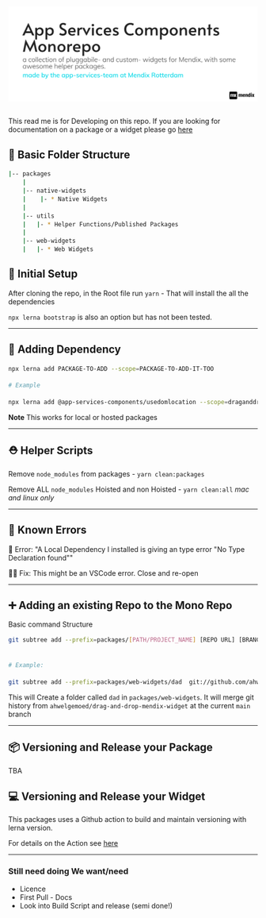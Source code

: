 <img  align="center" alt="headerIMG" src="./assets/ASCM-Logov2.png" target="_blank" />
<br/>
<br/>

This read me is for Developing on this repo. If you are looking for documentation on a package or a widget please go [here](https://mendixlabs.github.io/app-services-components/)

## 📂 Basic Folder Structure

```bash
|-- packages
    |
    |-- native-widgets
    |    |- * Native Widgets
    |
    |-- utils
    |   |- * Helper Functions/Published Packages
    |
    |-- web-widgets
    |   |- * Web Widgets
```

## 💅 Initial Setup

After cloning the repo, in the Root file run `yarn` - That will install the all the dependencies

`npx lerna bootstrap` is also an option but has not been tested.

---

## 🧒 Adding Dependency

```bash
npx lerna add PACKAGE-TO-ADD --scope=PACKAGE-TO-ADD-IT-TOO

# Example

npx lerna add @app-services-components/usedomlocation --scope=draganddropwidget
```

**Note** This works for local or hosted packages

---

## ⛑️ Helper Scripts

Remove `node_modules` from packages - `yarn clean:packages`

Remove ALL `node_modules` Hoisted and non Hoisted - `yarn clean:all` _mac and linux only_

---

## 🐝 Known Errors

🐛 Error: "A Local Dependency I installed is giving an type error "No Type Declaration found""

👍🏽 Fix: This might be an VSCode error. Close and re-open

---

## ➕ Adding an existing Repo to the Mono Repo

Basic command Structure

```bash
git subtree add --prefix=packages/[PATH/PROJECT_NAME] [REPO URL] [BRANCH NAME]


# Example:

git subtree add --prefix=packages/web-widgets/dad  git://github.com/ahwelgemoed/drag-and-drop-mendix-widget.git main
```

This will Create a folder called `dad` in `packages/web-widgets`. It will merge git history from `ahwelgemoed/drag-and-drop-mendix-widget` at the current `main` branch

---

## 📦 Versioning and Release your Package

TBA

## 💻 Versioning and Release your Widget

This packages uses a Github action to build and maintain versioning with lerna version.

For details on the Action see [here](https://github.com/ahwelgemoed/widget-build-monorepo-action)

---

### Still need doing We want/need

- Licence
- First Pull - Docs
- Look into Build Script and release (semi done!)
